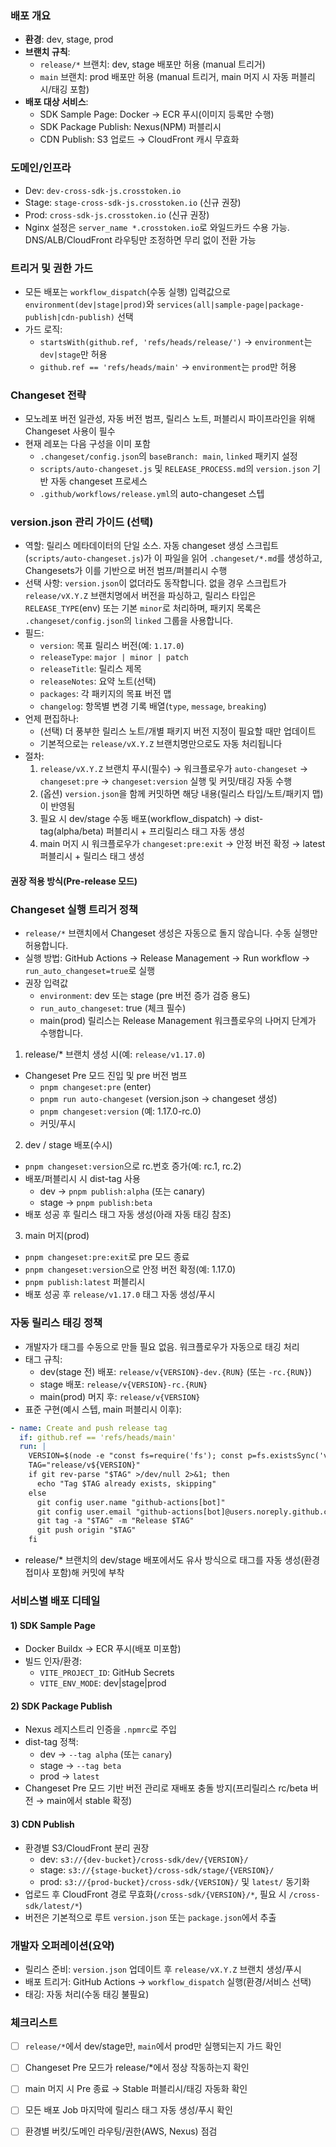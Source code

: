 ### 배포 개요

- **환경**: dev, stage, prod
- **브랜치 규칙**:
  - `release/*` 브랜치: dev, stage 배포만 허용 (manual 트리거)
  - `main` 브랜치: prod 배포만 허용 (manual 트리거, main 머지 시 자동 퍼블리시/태깅 포함)
- **배포 대상 서비스**:
  - SDK Sample Page: Docker → ECR 푸시(이미지 등록만 수행)
  - SDK Package Publish: Nexus(NPM) 퍼블리시
  - CDN Publish: S3 업로드 → CloudFront 캐시 무효화

### 도메인/인프라

- Dev: `dev-cross-sdk-js.crosstoken.io`
- Stage: `stage-cross-sdk-js.crosstoken.io` (신규 권장)
- Prod: `cross-sdk-js.crosstoken.io` (신규 권장)
- Nginx 설정은 `server_name *.crosstoken.io`로 와일드카드 수용 가능. DNS/ALB/CloudFront 라우팅만 조정하면 무리 없이 전환 가능

### 트리거 및 권한 가드

- 모든 배포는 `workflow_dispatch`(수동 실행) 입력값으로 `environment(dev|stage|prod)`와 `services(all|sample-page|package-publish|cdn-publish)` 선택
- 가드 로직:
  - `startsWith(github.ref, 'refs/heads/release/')` → `environment`는 `dev|stage`만 허용
  - `github.ref == 'refs/heads/main'` → `environment`는 `prod`만 허용

### Changeset 전략

- 모노레포 버전 일관성, 자동 버전 범프, 릴리스 노트, 퍼블리시 파이프라인을 위해 Changeset 사용이 필수
- 현재 레포는 다음 구성을 이미 포함
  - `.changeset/config.json`의 `baseBranch: main`, `linked` 패키지 설정
  - `scripts/auto-changeset.js` 및 `RELEASE_PROCESS.md`의 `version.json` 기반 자동 changeset 프로세스
  - `.github/workflows/release.yml`의 auto-changeset 스텝

### version.json 관리 가이드 (선택)

- 역할: 릴리스 메타데이터의 단일 소스. 자동 changeset 생성 스크립트(`scripts/auto-changeset.js`)가 이 파일을 읽어 `.changeset/*.md`를 생성하고, Changesets가 이를 기반으로 버전 범프/퍼블리시 수행
- 선택 사항: `version.json`이 없더라도 동작합니다. 없을 경우 스크립트가 `release/vX.Y.Z` 브랜치명에서 버전을 파싱하고, 릴리스 타입은 `RELEASE_TYPE`(env) 또는 기본 `minor`로 처리하며, 패키지 목록은 `.changeset/config.json`의 `linked` 그룹을 사용합니다.
- 필드:
  - `version`: 목표 릴리스 버전(예: `1.17.0`)
  - `releaseType`: `major | minor | patch`
  - `releaseTitle`: 릴리스 제목
  - `releaseNotes`: 요약 노트(선택)
  - `packages`: 각 패키지의 목표 버전 맵
  - `changelog`: 항목별 변경 기록 배열(`type`, `message`, `breaking`)
- 언제 편집하나:
  - (선택) 더 풍부한 릴리스 노트/개별 패키지 버전 지정이 필요할 때만 업데이트
  - 기본적으로는 `release/vX.Y.Z` 브랜치명만으로도 자동 처리됩니다
- 절차:
  1) `release/vX.Y.Z` 브랜치 푸시(필수) → 워크플로우가 `auto-changeset` → `changeset:pre` → `changeset:version` 실행 및 커밋/태깅 자동 수행
  2) (옵션) `version.json`을 함께 커밋하면 해당 내용(릴리스 타입/노트/패키지 맵)이 반영됨
  3) 필요 시 dev/stage 수동 배포(workflow_dispatch) → dist-tag(alpha/beta) 퍼블리시 + 프리릴리스 태그 자동 생성
  4) main 머지 시 워크플로우가 `changeset:pre:exit` → 안정 버전 확정 → latest 퍼블리시 + 릴리스 태그 생성

#### 권장 적용 방식(Pre-release 모드)

### Changeset 실행 트리거 정책

- `release/*` 브랜치에서 Changeset 생성은 자동으로 돌지 않습니다. 수동 실행만 허용합니다.
- 실행 방법: GitHub Actions → Release Management → Run workflow → `run_auto_changeset=true`로 실행
- 권장 입력값
  - `environment`: dev 또는 stage (pre 버전 증가 검증 용도)
  - `run_auto_changeset`: true (체크 필수)
  - main(prod) 릴리스는 Release Management 워크플로우의 나머지 단계가 수행합니다.

1) release/* 브랜치 생성 시(예: `release/v1.17.0`)
- Changeset Pre 모드 진입 및 pre 버전 범프
  - `pnpm changeset:pre` (enter)
  - `pnpm run auto-changeset` (version.json → changeset 생성)
  - `pnpm changeset:version` (예: 1.17.0-rc.0)
  - 커밋/푸시

2) dev / stage 배포(수시)
- `pnpm changeset:version`으로 rc.번호 증가(예: rc.1, rc.2)
- 배포/퍼블리시 시 dist-tag 사용
  - dev → `pnpm publish:alpha` (또는 canary)
  - stage → `pnpm publish:beta`
- 배포 성공 후 릴리스 태그 자동 생성(아래 자동 태깅 참조)

3) main 머지(prod)
- `pnpm changeset:pre:exit`로 pre 모드 종료
- `pnpm changeset:version`으로 안정 버전 확정(예: 1.17.0)
- `pnpm publish:latest` 퍼블리시
- 배포 성공 후 `release/v1.17.0` 태그 자동 생성/푸시

### 자동 릴리스 태깅 정책

- 개발자가 태그를 수동으로 만들 필요 없음. 워크플로우가 자동으로 태깅 처리
- 태그 규칙:
  - dev(stage 전) 배포: `release/v{VERSION}-dev.{RUN}` (또는 `-rc.{RUN}`)
  - stage 배포: `release/v{VERSION}-rc.{RUN}`
  - main(prod) 머지 후: `release/v{VERSION}`
- 표준 구현(예시 스텝, main 퍼블리시 이후):

```yaml
- name: Create and push release tag
  if: github.ref == 'refs/heads/main'
  run: |
    VERSION=$(node -e "const fs=require('fs'); const p=fs.existsSync('version.json')?JSON.parse(fs.readFileSync('version.json','utf8')).version:null; console.log(p||require('./package.json').version)")
    TAG="release/v${VERSION}"
    if git rev-parse "$TAG" >/dev/null 2>&1; then
      echo "Tag $TAG already exists, skipping"
    else
      git config user.name "github-actions[bot]"
      git config user.email "github-actions[bot]@users.noreply.github.com"
      git tag -a "$TAG" -m "Release $TAG"
      git push origin "$TAG"
    fi
```

- release/* 브랜치의 dev/stage 배포에서도 유사 방식으로 태그를 자동 생성(환경 접미사 포함)해 커밋에 부착

### 서비스별 배포 디테일

#### 1) SDK Sample Page
- Docker Buildx → ECR 푸시(배포 미포함)
- 빌드 인자/환경:
  - `VITE_PROJECT_ID`: GitHub Secrets
  - `VITE_ENV_MODE`: dev|stage|prod

#### 2) SDK Package Publish
- Nexus 레지스트리 인증을 `.npmrc`로 주입
- dist-tag 정책:
  - dev → `--tag alpha` (또는 `canary`)
  - stage → `--tag beta`
  - prod → `latest`
- Changeset Pre 모드 기반 버전 관리로 재배포 충돌 방지(프리릴리스 rc/beta 버전 → main에서 stable 확정)

#### 3) CDN Publish
- 환경별 S3/CloudFront 분리 권장
  - dev: `s3://{dev-bucket}/cross-sdk/dev/{VERSION}/`
  - stage: `s3://{stage-bucket}/cross-sdk/stage/{VERSION}/`
  - prod: `s3://{prod-bucket}/cross-sdk/{VERSION}/` 및 `latest/` 동기화
- 업로드 후 CloudFront 경로 무효화(`/cross-sdk/{VERSION}/*`, 필요 시 `/cross-sdk/latest/*`)
- 버전은 기본적으로 루트 `version.json` 또는 `package.json`에서 추출

### 개발자 오퍼레이션(요약)

- 릴리스 준비: `version.json` 업데이트 후 `release/vX.Y.Z` 브랜치 생성/푸시
- 배포 트리거: GitHub Actions → `workflow_dispatch` 실행(환경/서비스 선택)
- 태깅: 자동 처리(수동 태깅 불필요)

### 체크리스트

- [ ] `release/*`에서 dev/stage만, `main`에서 prod만 실행되는지 가드 확인
- [ ] Changeset Pre 모드가 release/*에서 정상 작동하는지 확인
- [ ] main 머지 시 Pre 종료 → Stable 퍼블리시/태깅 자동화 확인
- [ ] 모든 배포 Job 마지막에 릴리스 태그 자동 생성/푸시 확인
- [ ] 환경별 버킷/도메인 라우팅/권한(AWS, Nexus) 점검



